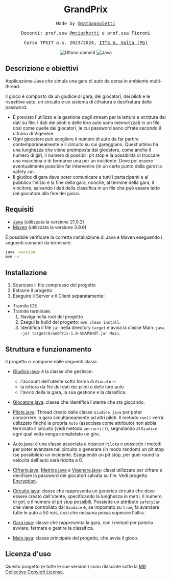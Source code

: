 <h1 align="center">GrandPrix</h1>

<p align="center" style="font-family: monospace">Made by <a href="https://github.com/matbagnoletti">@matbagnoletti</a></p>
<p align="center" style="font-family: monospace">Docenti: prof.ssa <a href="https://github.com/mciuchetti">@mciuchetti</a> e prof.ssa Fioroni</p>
<p align="center" style="font-family: monospace">Corso TPSIT a.s. 2023/2024, <a href="https://www.avoltapg.edu.it/">ITTS A. Volta (PG)</a></p>
<p align="center">
    <img src="https://img.shields.io/github/last-commit/matbagnoletti/GrandPrix-Gruppo1-5AINF?style=for-the-badge" alt="Ultimo commit">
    <img src="https://img.shields.io/badge/Language-Java-blue?style=for-the-badge" alt="Java">
</p>

## Descrizione e obiettivi
Applicazione Java che simula una gara di auto da corsa in ambiente multi-thread.

Il gioco è composto da un giudice di gara, dei giocatori, dei piloti e le rispettive auto, un circuito e un sistema di cifratura e decifratura delle password.

- È previsto l'utilizzo e la gestione degli stream per la lettura e scrittura dei dati su file. I dati dei piloti e delle loro auto sono memorizzati in un file, così come quelle dei giocatori, le cui password sono cifrate secondo il cifrario di Vigenère.
- Ogni giocatore può scegliere il numero di auto da far partire contemporaneamente e il circuito su cui gareggiano. Quest'ultimo ha una lunghezza che viene preimposta dal giocatore, come anche il numero di giri, il numero di possibili pit stop e la possibilità di truccare una macchina o di fermarne una per un incidente. Deve poi essere eventualmente possibile far intervenire (in un certo punto della gara) la safety car. 
- Il giudice di gara deve poter comunicare a tutti i partecipanti e al pubblico l’inizio e la fine della gara, nonché, al termine della gara, il vincitore, salvando i dati della classifica in un file che può essere letto dal giocatore alla fine del gioco.
   
## Requisiti
- [Java](https://www.oracle.com/it/java/technologies/downloads/) (utilizzata la versione 21.0.2)
- [Maven](https://maven.apache.org/download.cgi) (utilizzata la versione 3.9.6)

È possibile verificare la corretta installazione di Java e Maven eseguendo i seguenti comandi da terminale:
```bash
java -version
mvn -v
```

## Installazione
1. Scaricare il file compresso del progetto
2. Estrarre il progetto
3. Eseguire il Server e il Client separatamente:
  - Tramite IDE
  - Tramite terminale:
    1. Naviga nella root del progetto
    2. Esegui la build del progetto: `mvn clean install`.
    3. Identifica il file `jar` nella directory `target` e avvia la classe Main: `java -jar target/GrandPrix-1.0-SNAPSHOT.jar Main`.

## Struttura e funzionamento
Il progetto si compone dalle seguenti classi:

- [Giudice.java](src/main/java/org/tpsit/Giudice.java): è la classe che gestisce:
    - l'account dell'utente sotto forma di `Giocatore`
    - la lettura da file dei dati dei piloti e delle loro auto
    - l'avvio della la gara, la sua gestione e la classifica. 

- [Giocatore.java](src/main/java/org/tpsit/Giocatore.java): classe che identifica l'utente che sta giocando.

- [Pilota.java](src/main/java/org/tpsit/Pilota.java): Thread creato dalla classe `Giudice.java` per poter concorrere in gara simultaneamente ad altri piloti. Il metodo `run()` verrà utilizzato finché la propria `Auto` (associata come attributo) non abbia terminato il circuito (vedi metodo `percorri()`), segnalando al `Giudice` ogni qual volta venga completato un giro.

- [Auto.java](src/main/java/org/tpsit/Auto.java): è una classe associata a ciascun `Pilota` e possiede i metodi per poter avanzare nel circuito o generare (in modo random) un pit stop (se possibile)o un incidente. Eseguendo un pit stop, per quel round la velocità dell'auto sarà ridotta a 0.
   
- [Cifrario.java](src/main/java/org/tpsit/Cifrario.java), [Matrice.java](src/main/java/org/tpsit/Matrice.java) e [Vigenere.java](src/main/java/org/tpsit/Vigenere.java): classi utilizzate per cifrare e decifrare la password dei giocatori salvata su file. Vedi progetto [Encryption](https://www.github.com/matbagnoletti/Encryption).

- [Circuito.java](src/main/java/org/tpsit/Circuito.java): classe che rappresenta un generico circuito che deve essere creato dall'utente, specificando la lunghezza in metri, il numero di giri, e il numero di pit stop possibili. Possiede un attributo `safetyCar` che viene controllato dal `Giudice` e, se impostato su `true`, fa avanzare tutte le auto a 50 m/s, così che nessuna possa superare l'altra.

- [Gara.java](src/main/java/org/tpsit/Gara.java): classe che rappresenta la gara, con i metodi per poterla avviare, fermare e gestire la classifica.

- [Main.java](src/main/java/org/tpsit/Main.java): classe principale del progetto, che avvia il gioco.

## Licenza d'uso
Questo progetto (e tutte le sue versioni) sono rilasciate sotto la [MB Collective Copyleft License](LICENSE).